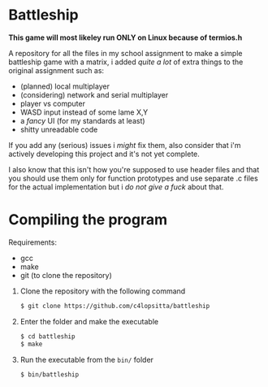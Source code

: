 # Battleship
**This game will most likeley run ONLY on Linux because of termios.h**

A repository for all the files in my school assignment to make a simple battleship game with a matrix, i added *quite a lot* of extra things to the original assignment such as:
- (planned) local multiplayer
- (considering) network and serial multiplayer
- player vs computer
- WASD input instead of some lame X,Y
- a *fancy* UI (for my standards at least)
- shitty unreadable code

If you add any (serious) issues i *might* fix them, also consider that i'm actively developing this project and it's not yet complete.

I also know that this isn't how you're supposed to use header files and that you should use them only for function prototypes and use separate .c files for the actual implementation but i *do not give a fuck* about that.

# Compiling the program
Requirements:
- gcc
- make
- git (to clone the repository)

1. Clone the repository with the following command
    ```bash
    $ git clone https://github.com/c4lopsitta/battleship
    ```
2. Enter the folder and make the executable
    ```bash
    $ cd battleship
    $ make
    ```
3. Run the executable from the `bin/` folder
    ```bash
    $ bin/battleship
    ```

